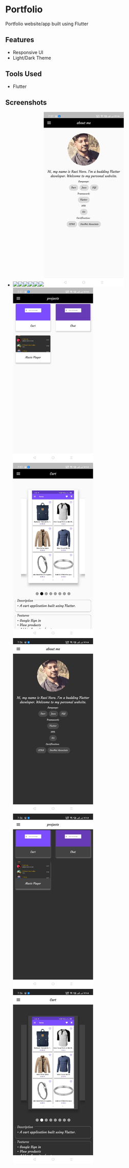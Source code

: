 # Portfolio

Portfolio website/app built using Flutter

## Features
- Responsive UI
- Light/Dark Theme

## Tools Used
- Flutter

## Screenshots
- <img src = "screenshots/profile_1.jpg" height = 250><img src = "screenshots/profile_2.jpg" height = 250><img src = "screenshots/profile_3.jpg" height = 250><img src = "screenshots/profile_4.jpg" height = 250><img src = "screenshots/profile_5.jpg" height = 250><img src = "screenshots/profile_6.jpg" height = 250><img src = "screenshots/profile_7.jpg" width = 250><img src = "screenshots/profile_8.jpg" width = 250><img src = "screenshots/profile_9.jpg" width = 250><img src = "screenshots/profile_10.jpg" width = 250><img src = "screenshots/profile_11.jpg" width = 250><img src = "screenshots/profile_12.jpg" width = 250>
